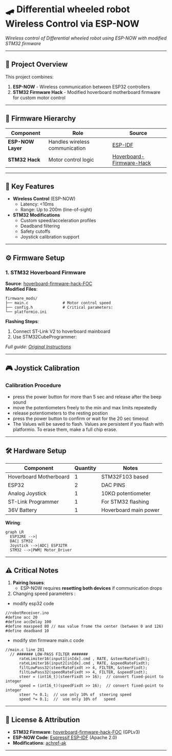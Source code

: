 


# 🛹 Differential wheeled robot Wireless Control via ESP-NOW
  
*Wireless control of Differential wheeled robot using ESP-NOW with modified STM32 firmware*

---

## 📌 Project Overview
This project combines:
1. **ESP-NOW** - Wireless communication between ESP32 controllers
2. **STM32 Firmware Hack** - Modified hoverboard motherboard firmware for custom motor control

---

## 🔧 Firmware Hierarchy
| Component          | Role                          | Source |
|--------------------|-------------------------------|--------|
| **ESP-NOW Layer**  | Handles wireless communication | [ESP-IDF](https://github.com/espressif/esp-idf) |
| **STM32 Hack**     | Motor control logic           | [Hoverboard-Firmware-Hack](https://github.com/EmanuelFeru/hoverboard-firmware-hack) |

---

## 🚀 Key Features
- **Wireless Control** (ESP-NOW)
  - Latency: <10ms
  - Range: Up to 200m (line-of-sight)
- **STM32 Modifications**
  - Custom speed/acceleration profiles
  - Deadband filtering
  - Safety cutoffs
  - Joystick calibration support

---

## ⚙️ Firmware Setup
### 1. STM32 Hoverboard Firmware
**Source**: [hoverboard-firmware-hack-FOC](https://github.com/hoverboard-robotics/hoverboard-firmware-hack-FOC/tree/master)  
**Modified Files**:
```
firmware_mods/
├── main.c               # Motor control speed
├── config.h             # Critical parameters:
└── platformio.ini              
```

**Flashing Steps**:
1. Connect ST-Link V2 to hoverboard mainboard
2. Use STM32CubeProgrammer:

*Full guide: [Original Instructions](https://github.com/hoverboard-robotics/hoverboard-firmware-hack-FOC/tree/master)*

---






## 🎮 Joystick Calibration
### Calibration Procedure
  - press the power button for more than 5 sec and release after the beep sound
  - move the potentiometers freely to the min and max limits repeatedly
  - release potentiometers to the resting postion
  - press the power button to confirm or wait for the 20 sec timeout
  - The Values will be saved to flash. Values are persistent if you flash with platformio. To erase them, make a full chip erase.



---

## 🛠️ Hardware Setup
| Component               | Quantity | Notes |
|-------------------------|----------|-------|
| Hoverboard Motherboard  | 1        | STM32F103 based |
| ESP32                   | 2        | DAC PINS |
| Analog Joystick         | 1        | 10KΩ potentiometer |
| ST-Link Programmer      | 1        | For STM32 flashing |
| 36V Battery             | 1        | Hoverboard main power |

**Wiring**:
```mermaid
graph LR
  ESP32RE -->|
  DAC| STM32
  Joystick -->|ADC| ESP32TR
  STM32 -->|PWM| Motor_Driver
```

---

## ⚠️ Critical Notes
1. **Pairing Issues**:
   - ESP-NOW requires **resetting both devices** if communication drops
2. Changing speed parameters :
 - modify esp32 code 
```
//robotReceiver.ino
#define acc 20
#define accDelay 100
#define maxspeed 80 // max value frome the center (between 0 and 126)
#define deadband 10
```
 - modify stm firmware main.c code 
```
//main.c line 281
  // ####### LOW-PASS FILTER #######
      rateLimiter16(input1[inIdx].cmd , RATE, &steerRateFixdt);
      rateLimiter16(input2[inIdx].cmd , RATE, &speedRateFixdt);
      filtLowPass32(steerRateFixdt >> 4, FILTER, &steerFixdt);
      filtLowPass32(speedRateFixdt >> 4, FILTER, &speedFixdt);
      steer = (int16_t)(steerFixdt >> 16);  // convert fixed-point to integer
      speed = (int16_t)(speedFixdt >> 16);  // convert fixed-point to integer
      steer *= 0.1;  // use only 10% of  steering speed
      speed *= 0.1;  //  use only 10% of   speed
```


---

## 📜 License & Attribution
- **STM32 Firmware**: [hoverboard-firmware-hack-FOC](https://github.com/hoverboard-robotics/hoverboard-firmware-hack-FOC/tree/master) (GPLv3)
- **ESP-NOW Code**: [Espressif ESP-IDF](https://github.com/espressif/esp-idf) (Apache 2.0)
- **Modifications**: [achref-ak](https://github.com/your-repo/hoverboard-wireless)

---



